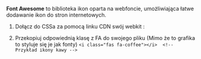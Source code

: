
**Font Awesome** to biblioteka ikon oparta na webfoncie, umożliwiająca łatwe dodawanie ikon do stron internetowych.

1. Dołącz do CSSa za pomocą linku CDN swój webkit :

2. Przekopiuj odpowiednią klasę z FA do swojego pliku (Mimo że to grafika to styluje się je jak fonty)
	`<i class="fas fa-coffee"></i>  <!-- Przykład ikony kawy -->`
